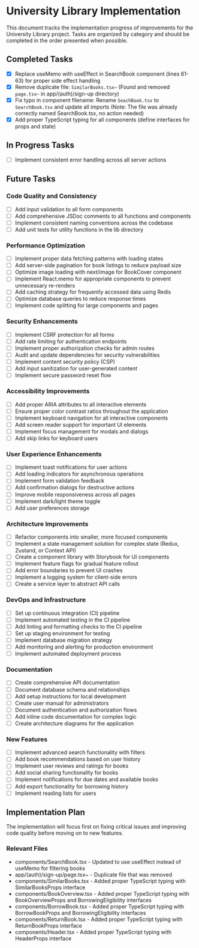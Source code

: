 # University Library Implementation

This document tracks the implementation progress of improvements for the University Library project. Tasks are organized by category and should be completed in the order presented when possible.

## Completed Tasks

- [x] Replace useMemo with useEffect in SearchBook component (lines 61-63) for proper side effect handling
- [x] Remove duplicate file: `SimilarBooks.tsx~` (Found and removed `page.tsx~` in app/(auth)/sign-up directory)
- [x] Fix typo in component filename: Rename `SeachBook.tsx` to `SearchBook.tsx` and update all imports (Note: The file was already correctly named SearchBook.tsx, no action needed)
- [x] Add proper TypeScript typing for all components (define interfaces for props and state)

## In Progress Tasks

- [ ] Implement consistent error handling across all server actions

## Future Tasks

### Code Quality and Consistency
- [ ] Add input validation to all form components
- [ ] Add comprehensive JSDoc comments to all functions and components
- [ ] Implement consistent naming conventions across the codebase
- [ ] Add unit tests for utility functions in the lib directory

### Performance Optimization
- [ ] Implement proper data fetching patterns with loading states
- [ ] Add server-side pagination for book listings to reduce payload size
- [ ] Optimize image loading with next/image for BookCover component
- [ ] Implement React.memo for appropriate components to prevent unnecessary re-renders
- [ ] Add caching strategy for frequently accessed data using Redis
- [ ] Optimize database queries to reduce response times
- [ ] Implement code splitting for large components and pages

### Security Enhancements
- [ ] Implement CSRF protection for all forms
- [ ] Add rate limiting for authentication endpoints
- [ ] Implement proper authorization checks for admin routes
- [ ] Audit and update dependencies for security vulnerabilities
- [ ] Implement content security policy (CSP)
- [ ] Add input sanitization for user-generated content
- [ ] Implement secure password reset flow

### Accessibility Improvements
- [ ] Add proper ARIA attributes to all interactive elements
- [ ] Ensure proper color contrast ratios throughout the application
- [ ] Implement keyboard navigation for all interactive components
- [ ] Add screen reader support for important UI elements
- [ ] Implement focus management for modals and dialogs
- [ ] Add skip links for keyboard users

### User Experience Enhancements
- [ ] Implement toast notifications for user actions
- [ ] Add loading indicators for asynchronous operations
- [ ] Implement form validation feedback
- [ ] Add confirmation dialogs for destructive actions
- [ ] Improve mobile responsiveness across all pages
- [ ] Implement dark/light theme toggle
- [ ] Add user preferences storage

### Architecture Improvements
- [ ] Refactor components into smaller, more focused components
- [ ] Implement a state management solution for complex state (Redux, Zustand, or Context API)
- [ ] Create a component library with Storybook for UI components
- [ ] Implement feature flags for gradual feature rollout
- [ ] Add error boundaries to prevent UI crashes
- [ ] Implement a logging system for client-side errors
- [ ] Create a service layer to abstract API calls

### DevOps and Infrastructure
- [ ] Set up continuous integration (CI) pipeline
- [ ] Implement automated testing in the CI pipeline
- [ ] Add linting and formatting checks to the CI pipeline
- [ ] Set up staging environment for testing
- [ ] Implement database migration strategy
- [ ] Add monitoring and alerting for production environment
- [ ] Implement automated deployment process

### Documentation
- [ ] Create comprehensive API documentation
- [ ] Document database schema and relationships
- [ ] Add setup instructions for local development
- [ ] Create user manual for administrators
- [ ] Document authentication and authorization flows
- [ ] Add inline code documentation for complex logic
- [ ] Create architecture diagrams for the application

### New Features
- [ ] Implement advanced search functionality with filters
- [ ] Add book recommendations based on user history
- [ ] Implement user reviews and ratings for books
- [ ] Add social sharing functionality for books
- [ ] Implement notifications for due dates and available books
- [ ] Add export functionality for borrowing history
- [ ] Implement reading lists for users

## Implementation Plan

The implementation will focus first on fixing critical issues and improving code quality before moving on to new features.

### Relevant Files

- components/SearchBook.tsx - Updated to use useEffect instead of useMemo for filtering books
- app/(auth)/sign-up/page.tsx~ - Duplicate file that was removed
- components/SimilarBooks.tsx - Added proper TypeScript typing with SimilarBooksProps interface
- components/BookOverview.tsx - Added proper TypeScript typing with BookOverviewProps and BorrowingEligibility interfaces
- components/BorrowBook.tsx - Added proper TypeScript typing with BorrowBookProps and BorrowingEligibility interfaces
- components/ReturnBook.tsx - Added proper TypeScript typing with ReturnBookProps interface
- components/Header.tsx - Added proper TypeScript typing with HeaderProps interface